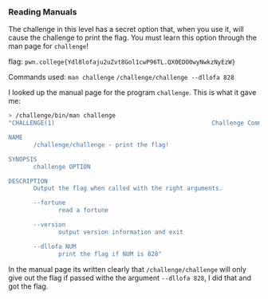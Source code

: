 ### Reading Manuals 

The challenge in this level has a secret option that, when you use it, will cause the challenge to print the flag. You must learn this option through the man page for `challenge`!


flag: `pwn.college{Ydl8lofaju2uZvt8Gol1cwP96TL.QX0EDO0wyNwkzNyEzW}`

Commands used: 
`man challenge`
`/challenge/challenge --dllofa 828`

I looked up the manual page for the program `challenge`. 
This is what it gave me: 
```bash 
> /challenge/bin/man challenge
"CHALLENGE(1)                                            Challenge Commands                                           CHALLENGE(1)

NAME
       /challenge/challenge - print the flag!

SYNOPSIS
       challenge OPTION

DESCRIPTION
       Output the flag when called with the right arguments.

       --fortune
              read a fortune

       --version
              output version information and exit

       --dllofa NUM
              print the flag if NUM is 828"
```

In the manual page its written clearly that `/challenge/challenge` will only give out the flag if passed withe the argument `--dllofa 828`, I did that and got the flag. 